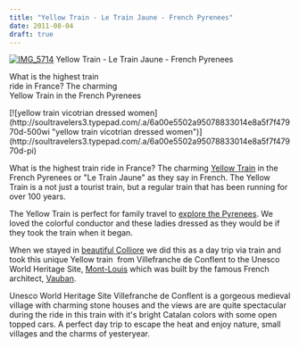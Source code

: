 ```yaml
---
title: "Yellow Train - Le Train Jaune - French Pyrenees"
date: 2011-08-04
draft: true
---
```


[![IMG_5714](https://soultravelers3.typepad.com/.a/6a00e5502a950788330153906c4621970b-200wi "IMG_5714")](http://soultravelers3.typepad.com/.a/6a00e5502a950788330153906c4621970b-pi) Yellow Train - Le Train Jaune - French Pyrenees

What is the highest train  
ride in France? The charming  
Yellow Train in the French Pyrenees  
  
  
  

<!--more--> [![yellow train vicotrian dressed women](http://soultravelers3.typepad.com/.a/6a00e5502a95078833014e8a5f7f47970d-500wi "yellow train vicotrian dressed women")](http://soultravelers3.typepad.com/.a/6a00e5502a95078833014e8a5f7f47970d-pi)

What is the highest train ride in France? The charming [Yellow Train](http://www.countrycousins.co.uk/yelltren.htm "yellow train") in the French Pyrenees or "Le Train Jaune" as they say in French. The Yellow Train is a not just a tourist train, but a regular train that has been running for over 100 years.  
  
The Yellow Train is perfect for family travel to [explore the Pyrenees](http://soultravelers3new.local/2011/04/family-travel-france-pyrenees-photo-highest-train-ride.html "explore the pyrenees"). We loved the colorful conductor and these ladies dressed as they would be if they took the train when it began.  
  
When we stayed in [beautiful Colliore](http://soultravelers3new.local/2010/07/colliore-france-on-bastille-day-family-travel-pyrennees-catalonia-beautiful-village-on-the-med-sea.html "beautiful  Colliore") we did this as a day trip via train and  took this unique Yellow train  from Villefranche de Conflent to the Unesco World Heritage Site, [Mont-Louis](http://en.wikipedia.org/wiki/Mont-Louis "Mont-Louis") which was built by the famous French architect, [Vauban](http://en.wikipedia.org/wiki/Vauban "Vauban").  
  
Unesco World Heritage Site Villefranche de Conflent is a gorgeous medieval village with charming stone houses and the views are are quite spectacular during the ride in this train with it's bright Catalan colors with some open topped cars. A perfect day trip to escape the heat and enjoy nature, small villages and the charms of yesteryear.
